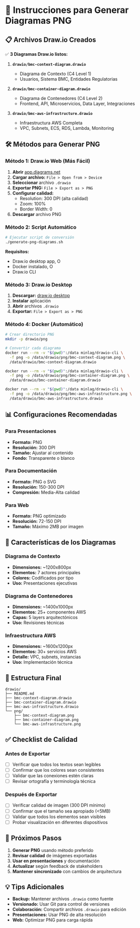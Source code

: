 # 🎨 Instrucciones para Generar Diagramas PNG

## 📋 Archivos Draw.io Creados

✅ **3 Diagramas Draw.io listos:**

1. **`drawio/bmc-context-diagram.drawio`**
   - Diagrama de Contexto (C4 Level 1)
   - Usuarios, Sistema BMC, Entidades Regulatorias

2. **`drawio/bmc-container-diagram.drawio`**
   - Diagrama de Contenedores (C4 Level 2)  
   - Frontend, API, Microservicios, Data Layer, Integraciones

3. **`drawio/bmc-aws-infrastructure.drawio`**
   - Infraestructura AWS Completa
   - VPC, Subnets, ECS, RDS, Lambda, Monitoring

## 🛠️ Métodos para Generar PNG

### Método 1: Draw.io Web (Más Fácil)

1. **Abrir** [app.diagrams.net](https://app.diagrams.net)
2. **Cargar archivo:** `File > Open from > Device`
3. **Seleccionar** archivo `.drawio`
4. **Exportar PNG:** `File > Export as > PNG`
5. **Configurar calidad:** 
   - Resolution: 300 DPI (alta calidad)
   - Zoom: 100%
   - Border Width: 0
6. **Descargar** archivo PNG

### Método 2: Script Automático

```bash
# Ejecutar script de conversión
./generate-png-diagrams.sh
```

**Requisitos:**
- Draw.io desktop app, O
- Docker instalado, O  
- Draw.io CLI

### Método 3: Draw.io Desktop

1. **Descargar:** [draw.io desktop](https://github.com/jgraph/drawio-desktop/releases)
2. **Instalar** aplicación
3. **Abrir** archivos `.drawio`
4. **Exportar:** `File > Export as > PNG`

### Método 4: Docker (Automático)

```bash
# Crear directorio PNG
mkdir -p drawio/png

# Convertir cada diagrama
docker run --rm -v "$(pwd)":/data minlag/drawio-cli \
  -f png -o /data/drawio/png/bmc-context-diagram.png \
  /data/drawio/bmc-context-diagram.drawio

docker run --rm -v "$(pwd)":/data minlag/drawio-cli \
  -f png -o /data/drawio/png/bmc-container-diagram.png \
  /data/drawio/bmc-container-diagram.drawio

docker run --rm -v "$(pwd)":/data minlag/drawio-cli \
  -f png -o /data/drawio/png/bmc-aws-infrastructure.png \
  /data/drawio/bmc-aws-infrastructure.drawio
```

## 📊 Configuraciones Recomendadas

### Para Presentaciones
- **Formato:** PNG
- **Resolución:** 300 DPI
- **Tamaño:** Ajustar al contenido
- **Fondo:** Transparente o blanco

### Para Documentación
- **Formato:** PNG o SVG
- **Resolución:** 150-300 DPI
- **Compresión:** Media-Alta calidad

### Para Web
- **Formato:** PNG optimizado
- **Resolución:** 72-150 DPI
- **Tamaño:** Máximo 2MB por imagen

## 🎯 Características de los Diagramas

### Diagrama de Contexto
- **Dimensiones:** ~1200x800px
- **Elementos:** 7 actores principales
- **Colores:** Codificados por tipo
- **Uso:** Presentaciones ejecutivas

### Diagrama de Contenedores  
- **Dimensiones:** ~1400x1000px
- **Elementos:** 25+ componentes AWS
- **Capas:** 5 layers arquitectónicos
- **Uso:** Revisiones técnicas

### Infraestructura AWS
- **Dimensiones:** ~1600x1200px
- **Elementos:** 30+ servicios AWS
- **Detalle:** VPC, subnets, instancias
- **Uso:** Implementación técnica

## 📁 Estructura Final

```
drawio/
├── README.md
├── bmc-context-diagram.drawio
├── bmc-container-diagram.drawio  
├── bmc-aws-infrastructure.drawio
└── png/
    ├── bmc-context-diagram.png
    ├── bmc-container-diagram.png
    └── bmc-aws-infrastructure.png
```

## ✅ Checklist de Calidad

### Antes de Exportar
- [ ] Verificar que todos los textos sean legibles
- [ ] Confirmar que los colores sean consistentes
- [ ] Validar que las conexiones estén claras
- [ ] Revisar ortografía y terminología técnica

### Después de Exportar
- [ ] Verificar calidad de imagen (300 DPI mínimo)
- [ ] Confirmar que el tamaño sea apropiado (<5MB)
- [ ] Validar que todos los elementos sean visibles
- [ ] Probar visualización en diferentes dispositivos

## 🚀 Próximos Pasos

1. **Generar PNG** usando método preferido
2. **Revisar calidad** de imágenes exportadas
3. **Usar en presentaciones** y documentación
4. **Actualizar** según feedback de stakeholders
5. **Mantener sincronizado** con cambios de arquitectura

## 💡 Tips Adicionales

- **Backup:** Mantener archivos `.drawio` como fuente
- **Versionado:** Usar Git para control de versiones
- **Colaboración:** Compartir archivos `.drawio` para edición
- **Presentaciones:** Usar PNG de alta resolución
- **Web:** Optimizar PNG para carga rápida

